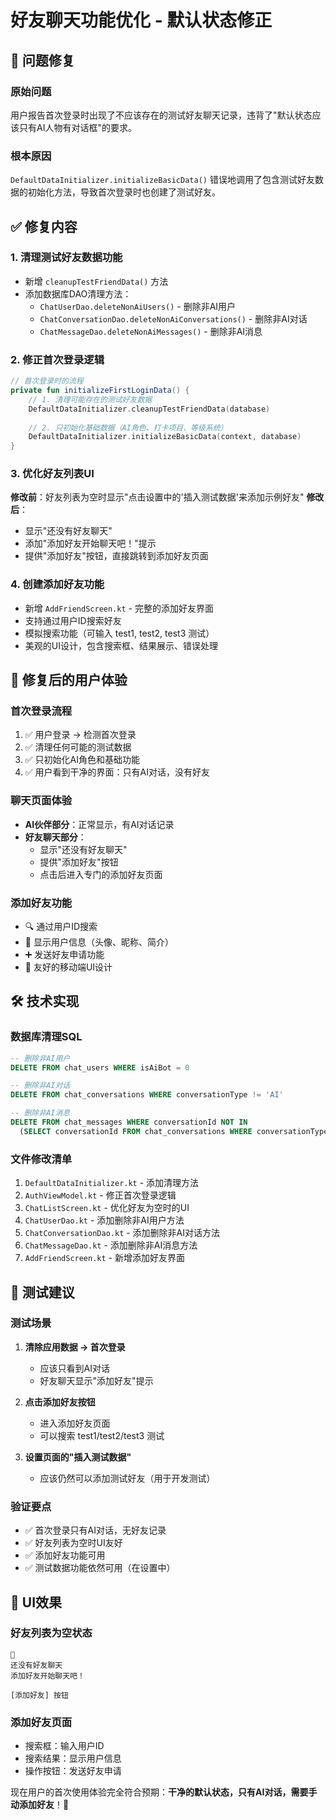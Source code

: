 # 好友聊天功能优化 - 默认状态修正

## 🔧 问题修复

### 原始问题
用户报告首次登录时出现了不应该存在的测试好友聊天记录，违背了"默认状态应该只有AI人物有对话框"的要求。

### 根本原因
`DefaultDataInitializer.initializeBasicData()` 错误地调用了包含测试好友数据的初始化方法，导致首次登录时也创建了测试好友。

## ✅ 修复内容

### 1. 清理测试好友数据功能
- 新增 `cleanupTestFriendData()` 方法
- 添加数据库DAO清理方法：
  - `ChatUserDao.deleteNonAiUsers()` - 删除非AI用户
  - `ChatConversationDao.deleteNonAiConversations()` - 删除非AI对话
  - `ChatMessageDao.deleteNonAiMessages()` - 删除非AI消息

### 2. 修正首次登录逻辑
```kotlin
// 首次登录时的流程
private fun initializeFirstLoginData() {
    // 1. 清理可能存在的测试好友数据
    DefaultDataInitializer.cleanupTestFriendData(database)
    
    // 2. 只初始化基础数据（AI角色、打卡项目、等级系统）
    DefaultDataInitializer.initializeBasicData(context, database)
}
```

### 3. 优化好友列表UI
**修改前**：好友列表为空时显示"点击设置中的'插入测试数据'来添加示例好友"
**修改后**：
- 显示"还没有好友聊天"
- 添加"添加好友开始聊天吧！"提示
- 提供"添加好友"按钮，直接跳转到添加好友页面

### 4. 创建添加好友功能
- 新增 `AddFriendScreen.kt` - 完整的添加好友界面
- 支持通过用户ID搜索好友
- 模拟搜索功能（可输入 test1, test2, test3 测试）
- 美观的UI设计，包含搜索框、结果展示、错误处理

## 🎯 修复后的用户体验

### 首次登录流程
1. ✅ 用户登录 → 检测首次登录
2. ✅ 清理任何可能的测试数据
3. ✅ 只初始化AI角色和基础功能
4. ✅ 用户看到干净的界面：只有AI对话，没有好友

### 聊天页面体验
- **AI伙伴部分**：正常显示，有AI对话记录
- **好友聊天部分**：
  - 显示"还没有好友聊天"
  - 提供"添加好友"按钮
  - 点击后进入专门的添加好友页面

### 添加好友功能
- 🔍 通过用户ID搜索
- 👤 显示用户信息（头像、昵称、简介）
- ➕ 发送好友申请功能
- 📱 友好的移动端UI设计

## 🛠️ 技术实现

### 数据库清理SQL
```sql
-- 删除非AI用户
DELETE FROM chat_users WHERE isAiBot = 0

-- 删除非AI对话
DELETE FROM chat_conversations WHERE conversationType != 'AI'

-- 删除非AI消息
DELETE FROM chat_messages WHERE conversationId NOT IN 
  (SELECT conversationId FROM chat_conversations WHERE conversationType = 'AI')
```

### 文件修改清单
1. `DefaultDataInitializer.kt` - 添加清理方法
2. `AuthViewModel.kt` - 修正首次登录逻辑
3. `ChatListScreen.kt` - 优化好友为空时的UI
4. `ChatUserDao.kt` - 添加删除非AI用户方法
5. `ChatConversationDao.kt` - 添加删除非AI对话方法
6. `ChatMessageDao.kt` - 添加删除非AI消息方法
7. `AddFriendScreen.kt` - 新增添加好友界面

## 🧪 测试建议

### 测试场景
1. **清除应用数据 → 首次登录**
   - 应该只看到AI对话
   - 好友聊天显示"添加好友"提示

2. **点击添加好友按钮**
   - 进入添加好友页面
   - 可以搜索 test1/test2/test3 测试

3. **设置页面的"插入测试数据"**
   - 应该仍然可以添加测试好友（用于开发测试）

### 验证要点
- ✅ 首次登录只有AI对话，无好友记录
- ✅ 好友列表为空时UI友好
- ✅ 添加好友功能可用
- ✅ 测试数据功能依然可用（在设置中）

## 📱 UI效果

### 好友列表为空状态
```
👥
还没有好友聊天
添加好友开始聊天吧！

[添加好友] 按钮
```

### 添加好友页面
- 搜索框：输入用户ID
- 搜索结果：显示用户信息
- 操作按钮：发送好友申请

现在用户的首次使用体验完全符合预期：**干净的默认状态，只有AI对话，需要手动添加好友**！🎉
